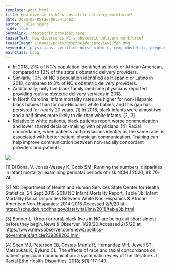 ```yaml
---
template: post.html
title: How diverse is NC's obstetric delivery workforce?
date: 2020-02-05T20:06:54.349Z
author: Julie Spero
hide: true
permalink: /obstetric_provider_race
teaserText: How diverse is NC's obstetric delivery workforce?
teaserImage: /images/posts/Obsproviderspreview11feb.png
keywords: 'physicians, certified nurse midwife, cnm, obstetric, pregnant '
mainClass: blog
---
```

* In 2018, 21% of NC's population identified as black or African American, compared to 13% of the state's obstetric delivery providers.
* Similarly, 10% of NC's population identified as Hispanic or Latino in 2018, compared to 3% of NC's obstetric delivery providers.
* Additionally, only five black family medicine physicians reported providing routine obstetric delivery services in 2018.
* In North Carolina, infant mortality rates are higher for non-Hispanic black babies than for non-Hispanic white babies, and this gap has persisted for nearly 20 years. \[1] In 2018, black infants were almost two and a half times more likely to die than white infants. \[2, 3]
* Relative to white patients, black patients report worse communication and lower shared decision-making with physicians. \[4] Racial concordance, when patients and physicians identify as the same race, is associated with better patient-physician communication.  Training can help improve communication between non-racially concordant providers and patients.

![](/images/posts/ObsProvidersCharts11Feb2020small.png)

\[1] Di Bona, V. Jones-Vessey K, Cobb SM. Running the numbers: disparities in infant mortality: examining perinatal periods of risk.NCMJ 2020; 81: 70-74.

\[2] NC Department of Health and Human Services State Center for Health Statistics, 24 Sept 2019. 2018 NC Infant Mortality Report, Table 3b: Infant Mortality Racial Disparities Between White Non-Hispanics & African American Non-Hispanics: 2014-2018.Accessed 2/5/20 at: <https://schs.dph.ncdhhs.gov/data/vital/ims/2018/table3b.html>.

\[3] Bonner L. Urban or rural, black lives in NC are being cut short almost before they begin.News & Observer, 1/29/20.Accessed 2/5/20 at: <https://www.newsobserver.com/news/politics-government/article239388203.html>

\[4] Shen MJ, Peterson EB, Costas-Muniz R, Hernandez MH, Jewell ST, Matsoukas K, Bylund CL. The effects of race and racial concordance on patient-physician communication: a systematic review of the literature. J Racial Ethn Health Disparities, 2018; 5(1):117-140.
